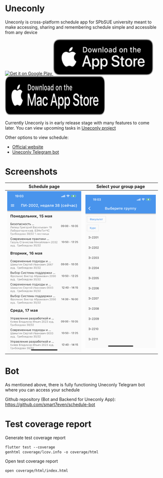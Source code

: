 # Uneconly

Uneconly is cross-platform schedule app for SPbSUE university meant to make accessing, sharing and remembering schedule simple and accessible from any device

<a href="https://play.google.com/store/apps/details?id=com.roadmapik.uneconly">
    <img
        alt="Get it on Google Play"
        src="https://play.google.com/intl/en_us/badges/images/generic/en_badge_web_generic.png"
        width="330"
        height="128"
    />
</a>

<a href="https://apps.apple.com/ru/app/uneconly/id6448684369">
    <img
        alt="Get it on App Store"
        src="assets/Download_on_the_App_Store_Badge_US-UK_RGB_blk_092917.svg"
        width="330"        
        height="118"
    />
</a>

<a href="https://apps.apple.com/ru/app/uneconly/id6448684369">
    <img
        alt="Get it on Mac App Store"
        src="assets/Download_on_the_Mac_App_Store_Badge_US-UK_RGB_blk_092917.svg"
        width="330"
        height="128"
    />
</a>

Currently Uneconly is in early release stage with many features to come later. You can view upcoming tasks in [Uneconly project](https://github.com/users/smart7even/projects/2)

Other options to view schedule: 
- [Official website](https://rasp.unecon.ru) 
- [Uneconly Telegram bot](https://t.me/schedule_unecon_bot)

# Screenshots

Schedule page             |  Select your group page
:-------------------------:|:-------------------------:
![Schedule page screenshot](assets/ios/screenshots/schedule.png)  |  ![Select group page screenshot](assets/ios/screenshots/select.png)


# Bot

As mentioned above, there is fully functioning Uneconly Telegram bot where you can access your schedule

Github repository (Bot and Backend for Uneconly App): https://github.com/smart7even/schedule-bot

# Test coverage report

Generate test coverage report

```
flutter test --coverage
genhtml coverage/lcov.info -o coverage/html
```

Open test coverage report

```
open coverage/html/index.html
```

